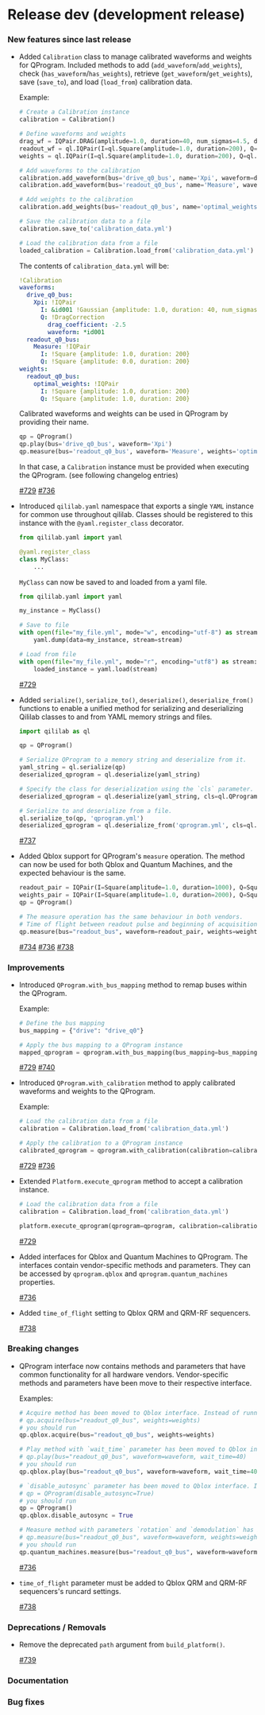 # Release dev (development release)

### New features since last release

- Added `Calibration` class to manage calibrated waveforms and weights for QProgram. Included methods to add (`add_waveform`/`add_weights`), check (`has_waveform`/`has_weights`), retrieve (`get_waveform`/`get_weights`), save (`save_to`), and load (`load_from`) calibration data.

  Example:

  ```Python
  # Create a Calibration instance
  calibration = Calibration()

  # Define waveforms and weights
  drag_wf = IQPair.DRAG(amplitude=1.0, duration=40, num_sigmas=4.5, drag_coefficient=-2.5)
  readout_wf = ql.IQPair(I=ql.Square(amplitude=1.0, duration=200), Q=ql.Square(amplitude=0.0, duration=200))
  weights = ql.IQPair(I=ql.Square(amplitude=1.0, duration=200), Q=ql.Square(amplitude=1.0, duration=200))

  # Add waveforms to the calibration
  calibration.add_waveform(bus='drive_q0_bus', name='Xpi', waveform=drag_wf)
  calibration.add_waveform(bus='readout_q0_bus', name='Measure', waveform=readout_wf)

  # Add weights to the calibration
  calibration.add_weights(bus='readout_q0_bus', name='optimal_weights', weights=weights)

  # Save the calibration data to a file
  calibration.save_to('calibration_data.yml')

  # Load the calibration data from a file
  loaded_calibration = Calibration.load_from('calibration_data.yml')
  ```

  The contents of `calibration_data.yml` will be:

  ```YAML
  !Calibration
  waveforms:
    drive_q0_bus:
      Xpi: !IQPair
        I: &id001 !Gaussian {amplitude: 1.0, duration: 40, num_sigmas: 4.5}
        Q: !DragCorrection
          drag_coefficient: -2.5
          waveform: *id001
    readout_q0_bus:
      Measure: !IQPair
        I: !Square {amplitude: 1.0, duration: 200}
        Q: !Square {amplitude: 0.0, duration: 200}
  weights:
    readout_q0_bus:
      optimal_weights: !IQPair
        I: !Square {amplitude: 1.0, duration: 200}
        Q: !Square {amplitude: 1.0, duration: 200}
  ```

  Calibrated waveforms and weights can be used in QProgram by providing their name.

  ```Python
  qp = QProgram()
  qp.play(bus='drive_q0_bus', waveform='Xpi')
  qp.measure(bus='readout_q0_bus', waveform='Measure', weights='optimal_weights')
  ```

  In that case, a `Calibration` instance must be provided when executing the QProgram. (see following changelog entries)

  [#729](https://github.com/qilimanjaro-tech/qililab/pull/729)
  [#736](https://github.com/qilimanjaro-tech/qililab/pull/736)

- Introduced `qililab.yaml` namespace that exports a single `YAML` instance for common use throughout qililab. Classes should be registered to this instance with the `@yaml.register_class` decorator.

  ```Python
  from qililab.yaml import yaml

  @yaml.register_class
  class MyClass:
      ...
  ```

  `MyClass` can now be saved to and loaded from a yaml file.

  ```Python
  from qililab.yaml import yaml

  my_instance = MyClass()

  # Save to file
  with open(file="my_file.yml", mode="w", encoding="utf-8") as stream:
      yaml.dump(data=my_instance, stream=stream)

  # Load from file
  with open(file="my_file.yml", mode="r", encoding="utf8") as stream:
      loaded_instance = yaml.load(stream)
  ```

  [#729](https://github.com/qilimanjaro-tech/qililab/pull/729)

- Added `serialize()`, `serialize_to()`, `deserialize()`, `deserialize_from()` functions to enable a unified method for serializing and deserializing Qililab classes to and from YAML memory strings and files.

  ```Python
  import qililab as ql

  qp = QProgram()

  # Serialize QProgram to a memory string and deserialize from it.
  yaml_string = ql.serialize(qp)
  deserialized_qprogram = ql.deserialize(yaml_string)

  # Specify the class for deserialization using the `cls` parameter.
  deserialized_qprogram = ql.deserialize(yaml_string, cls=ql.QProgram)

  # Serialize to and deserialize from a file.
  ql.serialize_to(qp, 'qprogram.yml')
  deserialized_qprogram = ql.deserialize_from('qprogram.yml', cls=ql.QProgram)
  ```

  [#737](https://github.com/qilimanjaro-tech/qililab/pull/737)

- Added Qblox support for QProgram's `measure` operation. The method can now be used for both Qblox
  and Quantum Machines, and the expected behaviour is the same.

  ```Python
  readout_pair = IQPair(I=Square(amplitude=1.0, duration=1000), Q=Square(amplitude=0.0, duration=1000))
  weights_pair = IQPair(I=Square(amplitude=1.0, duration=2000), Q=Square(amplitude=0.0, duration=2000))
  qp = QProgram()

  # The measure operation has the same behaviour in both vendors.
  # Time of flight between readout pulse and beginning of acquisition is retrieved from the instrument's settings.
  qp.measure(bus="readout_bus", waveform=readout_pair, weights=weights_pair, save_adc=True)
  ```

  [#734](https://github.com/qilimanjaro-tech/qililab/pull/734)
  [#736](https://github.com/qilimanjaro-tech/qililab/pull/736)
  [#738](https://github.com/qilimanjaro-tech/qililab/pull/738)

### Improvements

- Introduced `QProgram.with_bus_mapping` method to remap buses within the QProgram.

  Example:

  ```Python
  # Define the bus mapping
  bus_mapping = {"drive": "drive_q0"}

  # Apply the bus mapping to a QProgram instance
  mapped_qprogram = qprogram.with_bus_mapping(bus_mapping=bus_mapping)
  ```

  [#729](https://github.com/qilimanjaro-tech/qililab/pull/729)
  [#740](https://github.com/qilimanjaro-tech/qililab/pull/740)

- Introduced `QProgram.with_calibration` method to apply calibrated waveforms and weights to the QProgram.

  Example:

  ```Python
  # Load the calibration data from a file
  calibration = Calibration.load_from('calibration_data.yml')

  # Apply the calibration to a QProgram instance
  calibrated_qprogram = qprogram.with_calibration(calibration=calibration)
  ```

  [#729](https://github.com/qilimanjaro-tech/qililab/pull/729)
  [#736](https://github.com/qilimanjaro-tech/qililab/pull/736)

- Extended `Platform.execute_qprogram` method to accept a calibration instance.

  ```Python
  # Load the calibration data from a file
  calibration = Calibration.load_from('calibration_data.yml')

  platform.execute_qprogram(qprogram=qprogram, calibration=calibration)
  ```

  [#729](https://github.com/qilimanjaro-tech/qililab/pull/729)

- Added interfaces for Qblox and Quantum Machines to QProgram. The interfaces contain vendor-specific methods and parameters. They can be accessed by `qprogram.qblox` and `qprogram.quantum_machines` properties.

  [#736](https://github.com/qilimanjaro-tech/qililab/pull/736)

- Added `time_of_flight` setting to Qblox QRM and QRM-RF sequencers.

  [#738](https://github.com/qilimanjaro-tech/qililab/pull/738)

### Breaking changes

- QProgram interface now contains methods and parameters that have common functionality for all hardware vendors. Vendor-specific methods and parameters have been move to their respective interface.

  Examples:

  ```Python
  # Acquire method has been moved to Qblox interface. Instead of running
  # qp.acquire(bus="readout_q0_bus", weights=weights)
  # you should run
  qp.qblox.acquire(bus="readout_q0_bus", weights=weights)

  # Play method with `wait_time` parameter has been moved to Qblox interface. Instead of running
  # qp.play(bus="readout_q0_bus", waveform=waveform, wait_time=40)
  # you should run
  qp.qblox.play(bus="readout_q0_bus", waveform=waveform, wait_time=40)

  # `disable_autosync` parameter has been moved to Qblox interface. Instead of running
  # qp = QProgram(disable_autosync=True)
  # you should run
  qp = QProgram()
  qp.qblox.disable_autosync = True

  # Measure method with parameters `rotation` and `demodulation` has been moved to Quantum Machines interface. Instead of running
  # qp.measure(bus="readout_q0_bus", waveform=waveform, weights=weights, save_adc=True, rotation=np.pi, demodulation=True)
  # you should run
  qp.quantum_machines.measure(bus="readout_q0_bus", waveform=waveform, weights=weights, save_adc=True, rotation=np.pi, demodulation=True)
  ```

  [#736](https://github.com/qilimanjaro-tech/qililab/pull/736)

- `time_of_flight` parameter must be added to Qblox QRM and QRM-RF sequencers's runcard settings.

  [#738](https://github.com/qilimanjaro-tech/qililab/pull/738)

### Deprecations / Removals

- Remove the deprecated `path` argument from `build_platform()`.

  [#739](https://github.com/qilimanjaro-tech/qililab/pull/739)

### Documentation

### Bug fixes
